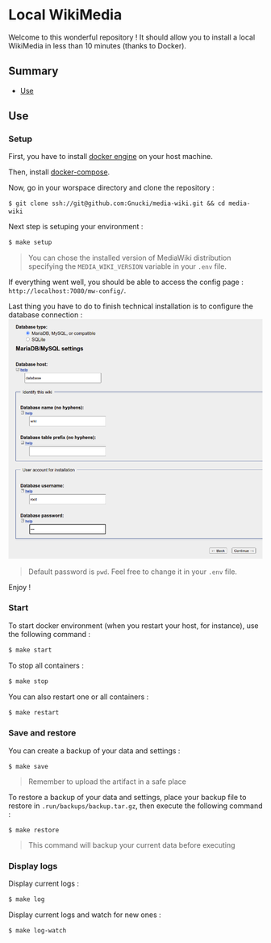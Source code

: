 # Local WikiMedia
Welcome to this wonderful repository !
It should allow you to install a local WikiMedia in less than 10 minutes (thanks to Docker).

## Summary
- [Use](#use)

## Use
### Setup
First, you have to install [docker engine](https://docs.docker.com/engine/install/) on your host machine.

Then, install [docker-compose](https://docs.docker.com/compose/install/).

Now, go in your worspace directory and clone the repository :
```
$ git clone ssh://git@github.com:Gnucki/media-wiki.git && cd media-wiki
```

Next step is setuping your environment :
```bash
$ make setup
```
> You can chose the installed version of MediaWiki distribution specifying the `MEDIA_WIKI_VERSION` variable in your `.env` file.

If everything went well, you should be able to access the config page : `http://localhost:7080/mw-config/`.<br>

Last thing you have to do to finish technical installation is to configure the database connection :
![dbconnect](resources/config-dbconnect.png) 
> Default password is `pwd`. Feel free to change it in your `.env` file.

Enjoy !

### Start
To start docker environment (when you restart your host, for instance), use the following command :
```sh
$ make start
```

To stop all containers :
```sh
$ make stop
```

You can also restart one or all containers :
```sh
$ make restart
```

### Save and restore
You can create a backup of your data and settings :
```
$ make save
```
> Remember to upload the artifact in a safe place

To restore a backup of your data and settings, place your backup file to restore in `.run/backups/backup.tar.gz`, then execute the following command :
```
$ make restore
```
> This command will backup your current data before executing

### Display logs
Display current logs :
```sh
$ make log
```

Display current logs and watch for new ones :
```sh
$ make log-watch
```
